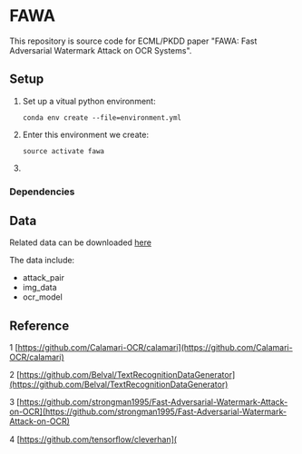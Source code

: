 # FAWA

This repository is source code for ECML/PKDD paper "FAWA: Fast Adversarial Watermark Attack on OCR Systems".



## Setup

1. Set up a vitual python environment:

   `conda env create --file=environment.yml`

2. Enter this environment we create:

   `source activate fawa`

3. 

### Dependencies





## Data

Related data can be downloaded [here](https://drive.google.com/drive/folders/1LAu-tcWs4iE0nqlHyROnYtW2ea81KKUw?usp=sharing)

The data include:
- attack_pair
- img_data
- ocr_model




## Reference

1 [https://github.com/Calamari-OCR/calamari](https://github.com/Calamari-OCR/calamari) 

2 [https://github.com/Belval/TextRecognitionDataGenerator](https://github.com/Belval/TextRecognitionDataGenerator) 

3 [https://github.com/strongman1995/Fast-Adversarial-Watermark-Attack-on-OCR](https://github.com/strongman1995/Fast-Adversarial-Watermark-Attack-on-OCR) 

4 [https://github.com/tensorﬂow/cleverhan](
